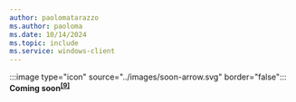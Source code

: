 ```yaml
---
author: paolomatarazzo
ms.author: paoloma
ms.date: 10/14/2024
ms.topic: include
ms.service: windows-client
---
```


:::image type="icon" source="../images/soon-arrow.svg" border="false"::: **Coming soon<sup>[\[9\]](..\conclusion.md#footnote9)</sup>**
